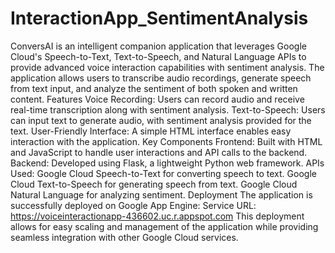 # InteractionApp_SentimentAnalysis
ConversAI is an intelligent companion application that leverages Google Cloud's Speech-to-Text, Text-to-Speech, and Natural Language APIs to provide advanced voice interaction capabilities with sentiment analysis. The application allows users to transcribe audio recordings, generate speech from text input, and analyze the sentiment of both spoken and written content.
Features
Voice Recording: Users can record audio and receive real-time transcription along with sentiment analysis.
Text-to-Speech: Users can input text to generate audio, with sentiment analysis provided for the text.
User-Friendly Interface: A simple HTML interface enables easy interaction with the application.
Key Components
Frontend: Built with HTML and JavaScript to handle user interactions and API calls to the backend.
Backend: Developed using Flask, a lightweight Python web framework.
APIs Used:
Google Cloud Speech-to-Text for converting speech to text.
Google Cloud Text-to-Speech for generating speech from text.
Google Cloud Natural Language for analyzing sentiment.
Deployment
The application is successfully deployed on Google App Engine:
Service URL: https://voiceinteractionapp-436602.uc.r.appspot.com
This deployment allows for easy scaling and management of the application while providing seamless integration with other Google Cloud services.
